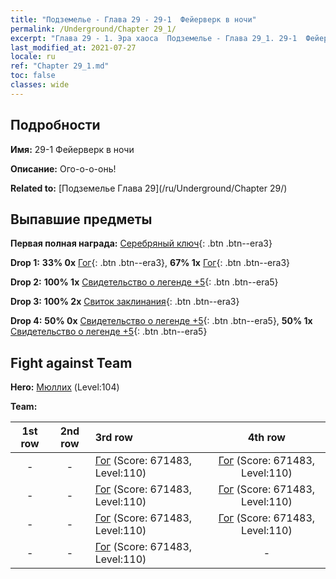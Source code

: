 ```yaml
---
title: "Подземелье - Глава 29 - 29-1  Фейерверк в ночи"
permalink: /Underground/Chapter 29_1/
excerpt: "Глава 29 - 1. Эра хаоса  Подземелье - Глава 29_1. 29-1  Фейерверк в ночи"
last_modified_at: 2021-07-27
locale: ru
ref: "Chapter 29_1.md"
toc: false
classes: wide
---
```


## Подробности

 **Имя:** 29-1  Фейерверк в ночи

 **Описание:**       Ого-о-о-онь!

 **Related to:** [Подземелье Глава 29](/ru/Underground/Chapter 29/)

## Выпавшие предметы

 **Первая полная награда:** [Серебряный ключ](/ItemsRU/con_693/){: .btn .btn--era3}

 **Drop 1:** **33% 0x** [Гог](/ItemsRU/unt_227/){: .btn .btn--era3}, **67% 1x** [Гог](/ItemsRU/unt_227/){: .btn .btn--era3}

 **Drop 2:** **100% 1x** [Свидетельство о легенде +5](/ItemsRU/mat_102/){: .btn .btn--era5}

 **Drop 3:** **100% 2x** [Свиток заклинания](/ItemsRU/con_694/){: .btn .btn--era3}

 **Drop 4:** **50% 0x** [Свидетельство о легенде +5](/ItemsRU/mat_102/){: .btn .btn--era5}, **50% 1x** [Свидетельство о легенде +5](/ItemsRU/mat_102/){: .btn .btn--era5}


## Fight against Team
 **Hero:** [Мюллих](/ru/heroes/Mullich/) (Level:104)

 **Team:**


  | 1st row | 2nd row | 3rd row | 4th row |
  |:----:|:----:|:----|:----:|
  | - | - | [Гог](/ru/units/Gog/) (Score: 671483, Level:110)  | [Гог](/ru/units/Gog/) (Score: 671483, Level:110)  |
  | - | - | [Гог](/ru/units/Gog/) (Score: 671483, Level:110)  | [Гог](/ru/units/Gog/) (Score: 671483, Level:110)  |
  | - | - | [Гог](/ru/units/Gog/) (Score: 671483, Level:110)  | [Гог](/ru/units/Gog/) (Score: 671483, Level:110)  |
  | - | - | [Гог](/ru/units/Gog/) (Score: 671483, Level:110)  | - |


